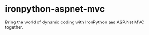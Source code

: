 # ironpython-aspnet-mvc
Bring the world of dynamic coding with IronPython ans ASP.Net MVC together.
